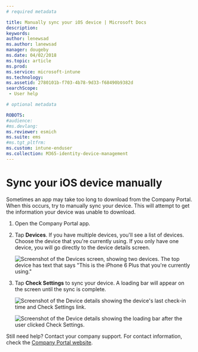 ```yaml
---
# required metadata

title: Manually sync your iOS device | Microsoft Docs
description:
keywords:
author: lenewsad
ms.author: lanewsad
manager: dougeby
ms.date: 04/02/2018
ms.topic: article
ms.prod:
ms.service: microsoft-intune
ms.technology:
ms.assetid: 2780101b-f703-4b78-9d33-f68490b9382d
searchScope:
 - User help

# optional metadata

ROBOTS:  
#audience:
#ms.devlang:
ms.reviewer: esmich
ms.suite: ems
#ms.tgt_pltfrm:
ms.custom: intune-enduser
ms.collection: M365-identity-device-management
---
```


# Sync your iOS device manually

Sometimes an app may take too long to download from the Company Portal. When this occurs, try to manually sync your device. This will attempt to get the information your device was unable to download.

1. Open the Company Portal app.

2. Tap **Devices**. If you have multiple devices, you'll see a list of devices. Choose the device that you're currently using. If you only have one device, you will go directly to the device details screen.

    ![Screenshot of the Devices screen, showing two devices. The top device has text that says "This is the iPhone 6 Plus that you're currently using."](/intune-user-help/media/ios_sync_1_CP_after_1804.png)

3. Tap **Check Settings** to sync your device. A loading bar will appear on the screen until the sync is complete.

    ![Screenshot of the Device details showing the device's last check-in time and Check Settings link.](/intune-user-help/media/ios_sync_2_CP_after_1804.png)  

   ![Screenshot of the Device details showing the loading bar after the user clicked Check Settings.](/intune-user-help/media/ios_sync_3_CP-after_1804.png)

Still need help? Contact your company support. For contact information, check the [Company Portal website](https://go.microsoft.com/fwlink/?linkid=2010980).

